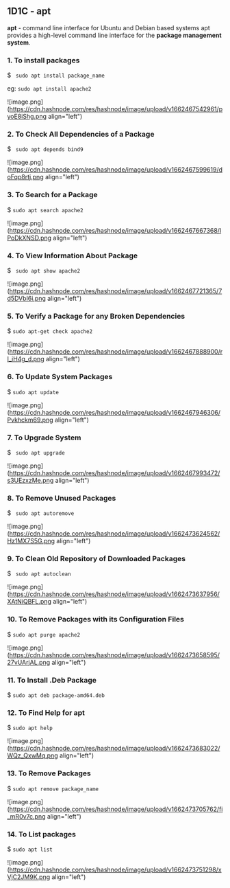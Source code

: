 ## 1D1C - apt

**apt** - command line interface for Ubuntu and Debian based systems apt provides a high-level command line interface for the **package management system**.

### 1. To install packages

$ ``` sudo apt install package_name```

eg:  ```sudo apt install apache2``` 


![image.png](https://cdn.hashnode.com/res/hashnode/image/upload/v1662467542961/pyoE8iShg.png align="left")

### 2. To Check All Dependencies of a Package

$ ``` sudo apt depends bind9```


![image.png](https://cdn.hashnode.com/res/hashnode/image/upload/v1662467599619/doFqp8rtj.png align="left")

### 3. To Search for a Package

$ ```sudo apt search apache2```


![image.png](https://cdn.hashnode.com/res/hashnode/image/upload/v1662467667368/lPoDkXNSD.png align="left")

### 4. To View Information About Package

$ ``` sudo apt show apache2```

![image.png](https://cdn.hashnode.com/res/hashnode/image/upload/v1662467721365/7d5DVbI6i.png align="left")

### 5. To Verify a Package for any Broken Dependencies

$ ```sudo apt-get check apache2```

![image.png](https://cdn.hashnode.com/res/hashnode/image/upload/v1662467888900/rI_iH4g_d.png align="left")

### 6. To Update System Packages

$ ```sudo apt update```


![image.png](https://cdn.hashnode.com/res/hashnode/image/upload/v1662467946306/Pvkhckm69.png align="left")

### 7. To Upgrade System

$ ``` sudo apt upgrade```


![image.png](https://cdn.hashnode.com/res/hashnode/image/upload/v1662467993472/s3UEzxzMe.png align="left")

### 8. To Remove Unused Packages

$ ``` sudo apt autoremove```

![image.png](https://cdn.hashnode.com/res/hashnode/image/upload/v1662473624562/Hz1MX7S5G.png align="left")

### 9. To Clean Old Repository of Downloaded Packages

$ ``` sudo apt autoclean```


![image.png](https://cdn.hashnode.com/res/hashnode/image/upload/v1662473637956/XAtNiQBFL.png align="left")

### 10. To Remove Packages with its Configuration Files

$ ```sudo apt purge apache2```


![image.png](https://cdn.hashnode.com/res/hashnode/image/upload/v1662473658595/27vUArjAL.png align="left")

### 11. To Install .Deb Package

$ ```sudo apt deb package-amd64.deb```

### 12. To Find Help for apt

$ ```sudo apt help```


![image.png](https://cdn.hashnode.com/res/hashnode/image/upload/v1662473683022/WQz_QxwMq.png align="left")

### 13. To Remove Packages

$ ```sudo apt remove package_name```

![image.png](https://cdn.hashnode.com/res/hashnode/image/upload/v1662473705762/fi_mR0v7c.png align="left")

### 14. To List packages

$ ```sudo apt list```


![image.png](https://cdn.hashnode.com/res/hashnode/image/upload/v1662473751298/xVjC2JM9K.png align="left")
